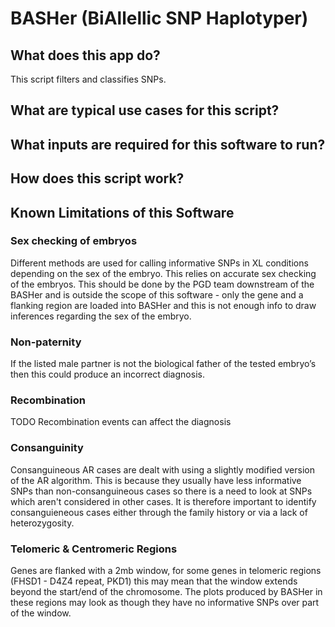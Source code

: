 # BASHer (BiAllellic SNP Haplotyper)

## What does this app do?

This script filters and classifies SNPs.

## What are typical use cases for this script?


## What inputs are required for this software to run?


## How does this script work?


## Known Limitations of this Software


### Sex checking of embryos

Different methods are used for calling informative SNPs in XL conditions depending on the sex of the embryo.  This relies on accurate sex checking of the embryos.  This should be done by the PGD team downstream of the BASHer and is outside the scope of this software - only the gene and a flanking region are loaded into BASHer and this is not enough info to draw inferences regarding the sex of the embryo.

### Non-paternity

If the listed male partner is not the biological father of the tested embryo’s then this could produce an incorrect diagnosis.

### Recombination

TODO Recombination events can affect the diagnosis

### Consanguinity

Consanguineous AR cases are dealt with using a slightly modified version of the AR algorithm.  This is because they usually have less informative SNPs than non-consanguineous cases so there is a need to look at SNPs which aren't considered in other cases.  It is therefore important to identify consanguieneous cases either through the family history or via a lack of heterozygosity.

### Telomeric & Centromeric Regions

Genes are flanked with a 2mb window, for some genes in telomeric regions (FHSD1 - D4Z4 repeat, PKD1) this may mean that the window extends beyond the start/end of the chromosome. The plots produced by BASHer in these regions may look as though they have no informative SNPs over part of the window.
